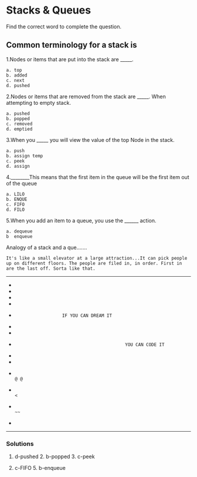 # Stacks & Queues

Find the correct word to complete the question.

## Common terminology for a stack is

1.Nodes or items that are put into the stack are _____.

    a. top
    b. added
    c. next
    d. pushed

2.Nodes or items that are removed from the stack are _____. When attempting to empty stack.

    a. pushed
    b. popped
    c. removed
    d. emptied

3.When you _____ you will view the value of the top Node in the stack.

    a. push
    b. assign temp
    c. peek
    d. assign

4.________This means that the first item in the queue will be the first item out of the queue

    a. LILO
    b. ENQUE
    c. FIFO
    d. FILO

5.When you add an item to a queue, you use the ______ action.

    a. dequeue
    b  enqueue


Analogy of a stack and a que.......

    It's like a small elevator at a large attraction...It can pick people up on different floors. The people are filed in, in order. First in are the last off. Sorta like that.

*************************************************************************************************************************************
*
*
*
*
*                       IF YOU CAN DREAM IT 
*
*
*                                               YOU CAN CODE IT
*
*
*                                                                           @ @
*                                                                            <
*                                                                            ~~   
*
*************************************************************************************************************************************




### Solutions

1. d-pushed     2. b-popped     3. c-peek

4. c-FIFO       5. b-enqueue
